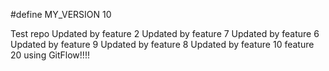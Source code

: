 #define MY_VERSION 10

Test repo
Updated by feature 2
Updated by feature 7
Updated by feature 6
Updated by feature 9
Updated by feature 8
Updated by feature 10
feature 20 using GitFlow!!!!